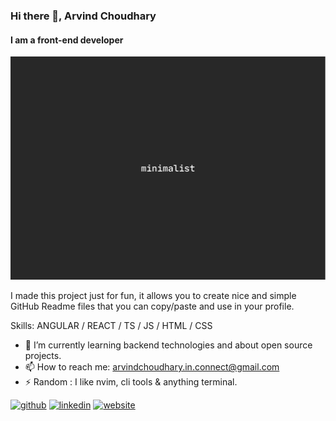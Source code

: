 ### Hi there 👋, Arvind Choudhary
#### I am a front-end developer
![I am a front-end developer](./images/conver.png)

I made this project just for fun, it allows you to create nice and simple GitHub Readme files that you can copy/paste and use in your profile.

Skills: ANGULAR / REACT / TS / JS / HTML / CSS

- 🌱 I’m currently learning backend technologies and about open source projects. 
- 📫 How to reach me: arvindchoudhary.in.connect@gmail.com 
- ⚡ Random : I like nvim, cli tools & anything terminal. 


[<img src='https://cdn.jsdelivr.net/npm/simple-icons@3.0.1/icons/github.svg' alt='github' height='40'>](https://github.com/arvindchoudhary33)  [<img src='https://cdn.jsdelivr.net/npm/simple-icons@3.0.1/icons/linkedin.svg' alt='linkedin' height='40'>](https://www.linkedin.com/in/https://www.linkedin.com/in/arvind-choudhary-bb036b244?lipi=urn%3Ali%3Apage%3Ad_flagship3_profile_view_base_contact_details%3BMAJ%2BiQ6eQMKsM%2F%2FTJx6h5w%3D%3D/)  [<img src='https://cdn.jsdelivr.net/npm/simple-icons@3.0.1/icons/icloud.svg' alt='website' height='40'>](arvindchoudhary.in)  

